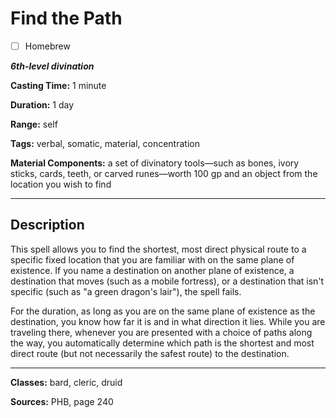 # Find the Path

- [ ] Homebrew

***6th-level divination***

**Casting Time:** 1 minute

**Duration:** 1 day

**Range:** self

**Tags:** verbal, somatic, material, concentration

**Material Components:** a set of divinatory tools—such as bones, ivory sticks, cards, teeth, or carved runes—worth 100 gp and an object from the location you wish to find

---

## Description
This spell allows you to find the shortest, most direct physical route to a specific fixed location that you are familiar with on the same plane of existence. If you name a destination on another plane of existence, a destination that moves (such as a mobile fortress), or a destination that isn't specific (such as "a green dragon's lair"), the spell fails.

For the duration, as long as you are on the same plane of existence as the destination, you know how far it is and in what direction it lies. While you are traveling there, whenever you are presented with a choice of paths along the way, you automatically determine which path is the shortest and most direct route (but not necessarily the safest route) to the destination.

---

**Classes:** bard, cleric, druid

**Sources:** PHB, page 240
